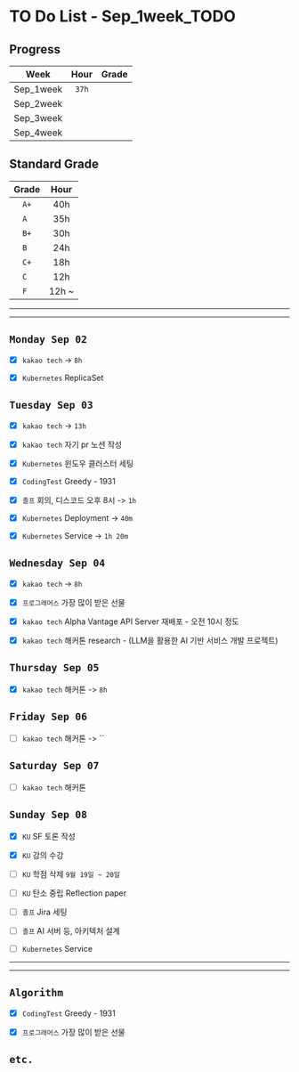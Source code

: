# TO Do List - Sep_1week_TODO

## Progress
| Week | Hour | Grade |
|:---:|:---:|:---:|
|Sep_1week|`37h`||
|Sep_2week|||
|Sep_3week|||
|Sep_4week|||

## Standard Grade
| Grade | Hour |
|:---:|:---:|
|`A+`|40h|
|`A `|35h|
|`B+`|30h|
|`B `|24h|
|`C+`|18h|
|`C `|12h|
|`F `|12h ~|


---
---

## `Monday Sep 02`
- [x] `kakao tech` -> `8h`
- [x] `Kubernetes` ReplicaSet


## `Tuesday Sep 03`
- [x] `kakao tech` -> `13h`
- [x] `kakao tech` 자기 pr 노션 작성
- [x] `Kubernetes` 윈도우 클러스터 세팅
- [x] `CodingTest` Greedy - 1931
- [x] `졸프` 회의, 디스코드 오후 8시 -> `1h`
- [x] `Kubernetes` Deployment -> `40m`
- [x] `Kubernetes` Service -> `1h 20m`



## `Wednesday Sep 04` 
- [x] `kakao tech` -> `8h`
- [x] `프로그래머스`  가장 많이 받은 선물
- [x] `kakao tech` Alpha Vantage API Server 재배포 - 오전 10시 정도
- [x] `kakao tech` 해커톤 research - (LLM을 활용한 AI 기반 서비스 개발 프로젝트)


## `Thursday Sep 05`
- [x] `kakao tech` 해커톤 -> `8h`


## `Friday Sep 06` 
- [ ] `kakao tech` 해커톤 -> ``


## `Saturday Sep 07` 
- [ ] `kakao tech` 해커톤


## `Sunday Sep 08` 
- [x] `KU` SF 토론 작성
- [x] `KU` 강의 수강
- [ ] `KU` 학점 삭제 `9월 19일 ~ 20일`
- [ ] `KU` 탄소 중립 Reflection paper
- [ ] `졸프` Jira 세팅
- [ ] `졸프` AI 서버 등, 아키텍처 설계
- [ ] `Kubernetes` Service



---
---
## `Algorithm`
- [x] `CodingTest` Greedy - 1931
- [x] `프로그래머스`  가장 많이 받은 선물


## `etc.`



<!-- ### 알고리즘 유형
1. 정렬
2. 그래프 탐색 BFS, DFS
3. DP
4. 자료구조 -> 우선순위 큐 마스터
5. 문자열 알고리즘 ?? 아니면 투 포인터 정도

> 요구사항 정리하기, 테스트케이스 짜보기(소수 테스트케이스가 유리, 11되면 거의 다 됨) -->



<!-- ## `Spring` -> `h m` -->


<br><br>

<!-- > `개인공부` : `6h 30m` -> `25h 36m` -> `22h 19m` -> -->

<br><br>

<!-- 
## `Java`
## `OPIc`
## `토익` 
-->





